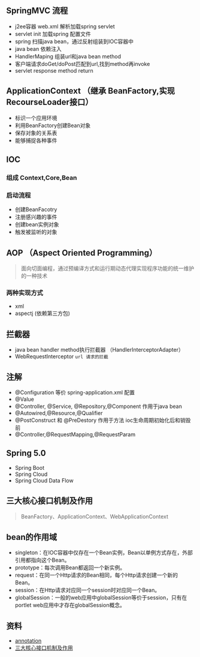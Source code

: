 ## SpringMVC 流程
* j2ee容器 web.xml 解析加载spring servlet
* servlet init 加载spring 配置文件
* spring 扫描java bean，通过反射组装到IOC容器中
* java bean 依赖注入
* HandlerMaping 组装url和java bean method
* 客户端请求doGet/doPost匹配到url,找到method再invoke
* servlet response method return

## ApplicationContext （继承 BeanFactory,实现 RecourseLoader接口）
* 标识一个应用环境
* 利用BeanFactory创建Bean对象
* 保存对象的关系表
* 能够捕捉各种事件

## IOC
### 组成 Context,Core,Bean
### 启动流程
* 创建BeanFacotry
* 注册感兴趣的事件
* 创建bean实例对象
* 触发被监听的对象


## AOP （Aspect Oriented Programming）
> 面向切面编程，通过预编译方式和运行期动态代理实现程序功能的统一维护的一种技术
### 两种实现方式
* xml
* aspectj (依赖第三方包)

## 拦截器
* java bean handler method执行拦截器 （HandlerInterceptorAdapter）
* WebRequestInterceptor `url 请求的拦截`

## 注解
* @Configuration  等价 spring-application.xml 配置
* @Value
* @Controller, @Service, @Repository,@Component 作用于java bean
* @Autowired,@Resource,@Qualifier
* @PostConstruct 和 @PreDestory 作用于方法 ioc生命周期初始化后和销毁前
* @Controller,@RequestMapping,@RequestParam 

## Spring 5.0
* Spring Boot
* Spring Cloud
* Spring Cloud Data Flow

## 三大核心接口机制及作用
> BeanFactory、ApplicationContext、WebApplicationContext

## bean的作用域
* singleton：在IOC容器中仅存在一个Bean实例，Bean以单例方式存在，外部引用都指向这个Bean。
* prototype：每次调用Bean都返回一个新实例。
* request：在同一个Http请求的Bean相同，每个Http请求创建一个新的Bean。
* session：在Http请求对应同一个session时对应同一个Bean。
* globalSession：一般的web应用中globalSession等价于session，只有在portlet web应用中才存在globalSession概念。

## 资料
* [annotation](https://blog.csdn.net/achenyuan/article/details/72786759)
* [三大核心接口机制及作用](https://blog.csdn.net/rcj183419/article/details/54708505)
